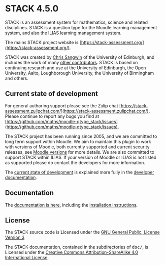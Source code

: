 # STACK 4.5.0

STACK is an assessment system for mathematics, science and related disciplines.  STACK is a question type for the Moodle learning management system, and also the ILIAS learning management system.

The mains STACK project website is [https://stack-assessment.org/](https://stack-assessment.org/).

STACK was created by [Chris Sangwin](http://www.maths.ed.ac.uk/~csangwin/) of the University of Edinburgh, and includes the work of many [other contributors](https://github.com/maths/moodle-qtype_stack/blob/master/doc/en/About/Credits.md). 
STACK is based on continuing research and use at the University of Edinburgh, the Open University, Aalto, Loughborough University, the University of Birmingham and others.

## Current state of development

For general authoring support please see the Zulip chat [https://stack-assessment.zulipchat.com/](https://stack-assessment.zulipchat.com/).  Please continue to report any bugs you find at [https://github.com/maths/moodle-qtype_stack/issues](https://github.com/maths/moodle-qtype_stack/issues).

The STACK project has been running since 2005, and we are committed to long term support within Moodle.  We aim to maintain this plugin to work with versions of Moodle, both currently supported and current security releases, see [Moodle versions](https://docs.moodle.org/dev/Releases#Version_support) for more details.  We are also committed to support STACK within ILIAS.  If your version of Moodle or ILIAS is not listed as supported please do contact the developers for more information.

The [current state of development](https://github.com/maths/moodle-qtype_stack/blob/master/doc/en/Developer/Development_track.md) is explained more fully in the [developer documentation](https://github.com/maths/moodle-qtype_stack/blob/master/doc/en/Developer/index.md).

## Documentation

The [documentation is here](https://docs.stack-assessment.org/en/), including the [installation instructions](https://docs.stack-assessment.org/en/Installation/).

## License

The STACK source code is Licensed under the [GNU General Public, License Version 3](https://github.com/maths/moodle-qtype_stack/blob/master/COPYING.txt).

The STACK documentation, contained in the subdirectories of <tt>doc/</tt>, is Licensed under the [Creative Commons Attribution-ShareAlike 4.0 International License](https://github.com/maths/moodle-qtype_stack/blob/master/doc/COPYING.txt).
